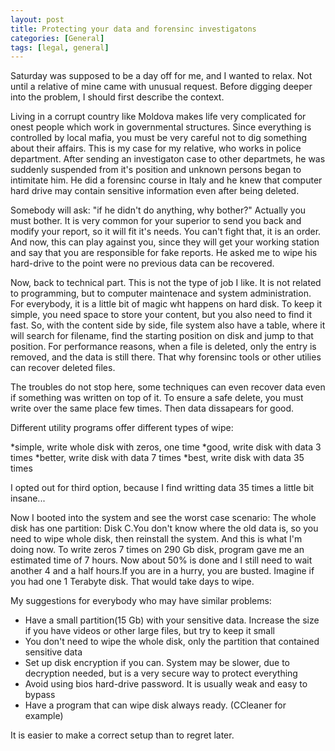 ```yaml
---
layout: post
title: Protecting your data and forensinc investigatons
categories: [General]
tags: [legal, general]
---
```


Saturday was supposed to be a day off for me, and I wanted to relax.
Not until a relative of mine came with unusual request. Before digging deeper into the
problem, I should first describe the context.

Living in a corrupt country like Moldova makes life very complicated for onest people
which work in governmental structures. Since everything is controlled by local mafia,
you must be very careful not to dig something about their affairs.
This is my case for my relative, who works in police department. After sending an investigaton
case to other departmets, he was suddenly suspended from it's position and unknown persons began to
intimitate him. He did a forensinc course in Italy and he knew that computer hard drive may contain
sensitive information even after being deleted.

Somebody will ask: "if he didn't do anything, why bother?" Actually you must bother.
It is very common for your superior to send you back and modify your report, so it will fit
it's needs. You can't fight that, it is an order. And now, this can play against you, since
they will get your working station and say that you are responsible for fake reports. He asked
me to wipe his hard-drive to the point were no previous data can be recovered.

Now, back to technical part. This is not the type of job I like. It is not related to programming,
but to computer maintenace and system administration. For everybody, it is a little bit of magic
wht happens on hard disk. To keep it simple, you need space to store your content, but you also need 
to find it fast. So, with the content side by side, file system also have a table, where it will
search for filename, find the starting position on disk and jump to that position.
For performance reasons, when a file is deleted, only the entry is removed, and the data is still there. That why forensinc tools or other utilies can recover deleted files.

The troubles do not stop here, some techniques can even recover data even if something was written on top of it. To ensure a safe delete, you must write over the same place few times. Then data dissapears for good.

Different utility programs offer different types of wipe:

*simple, write whole disk with zeros, one time
*good, write disk with data 3 times
*better, write disk with data 7 times
*best, write disk with data 35 times

I opted out for third option, because I find writting data 35 times a little bit insane...

Now I booted into the system and see the worst case scenario: The whole disk has one partition:
Disk C.You don't know where the old data is, so you need to wipe whole disk, then reinstall the system. And this is what I'm doing now. To write zeros 7 times on 290 Gb disk, program gave me an
estimated time of 7 hours. Now about 50% is done and I still need to wait another 4 and a half hours.If you are in a hurry, you are busted.
Imagine if you had one 1 Terabyte disk. That would take days to wipe.

My suggestions for everybody who may have similar problems:

* Have a small partition(15 Gb) with your sensitive data. Increase the size if you have videos or other large files, but try to keep it small
* You don't need to wipe the whole disk, only the partition that contained sensitive data
* Set up disk encryption if you can. System may be slower, due to decryption needed, but is a very secure way to protect everything
* Avoid using bios hard-drive password. It is usually weak and easy to bypass
* Have a program that can wipe disk always ready. (CCleaner for example)
 
It is easier to make a correct setup than to regret later.
